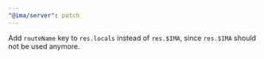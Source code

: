 ```yaml
---
"@ima/server": patch
---
```


Add `routeName` key to `res.locals` instead of `res.$IMA`, since `res.$IMA` should not be used anymore.
